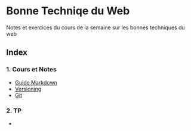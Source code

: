# **Bonne Techniqe du Web**

Notes et exercices du cours de la semaine sur les bonnes techniques du web

## Index

### 1. Cours et Notes
- [Guide Markdown](/cours//markdownguide.md)
- [Versioning](/cours//versioning.md)
- [Git](/cours/git.md)

### 2. TP
- []()